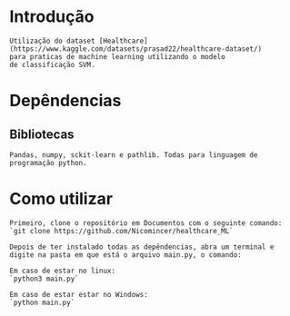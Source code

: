 # Introdução

    Utilização do dataset [Healthcare](https://www.kaggle.com/datasets/prasad22/healthcare-dataset/) 
    para praticas de machine learning utilizando o modelo 
    de classificação SVM. 

# Depêndencias

## Bibliotecas

    Pandas, numpy, sckit-learn e pathlib. Todas para linguagem de programação python. 

# Como utilizar

    Primeiro, clone o repositório em Documentos com o seguinte comando:
    `git clone https://github.com/Nicomincer/healthcare_ML`
    
    Depois de ter instalado todas as depêndencias, abra um terminal e 
    digite na pasta em que está o arquivo main.py, o comando: 

    Em caso de estar no linux:
    `python3 main.py`

    Em caso de estar estar no Windows:
    `python main.py`
    
